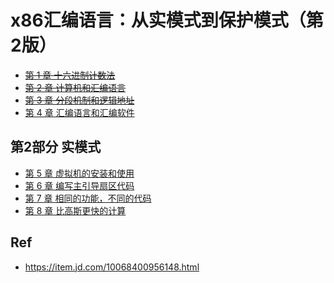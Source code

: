 # x86汇编语言：从实模式到保护模式（第2版）

* ~~[第 1 章 十六进制计数法](./01/)~~
* ~~[第 2 章 计算机和汇编语言](./02/)~~
* ~~[第 3 章 分段机制和逻辑地址](./03/)~~
* [第 4 章 汇编语言和汇编软件](./04/)

## 第2部分 实模式

* [第 5 章 虚拟机的安装和使用](./05/)
* [第 6 章 编写主引导扇区代码](./06/)
* [第 7 章 相同的功能，不同的代码](./07/)
* [第 8 章 比高斯更快的计算](./08/)

## Ref

* <https://item.jd.com/10068400956148.html>